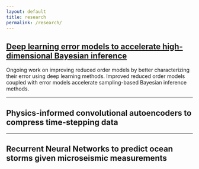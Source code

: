 ```yaml
---
layout: default
title: research
permalink: /research/ 
---
```


## [Deep learning error models to accelerate high-dimensional Bayesian inference](https://github.com/sheroze1123/BayesianInferenceDL)
Ongoing work on improving reduced order models by better characterizing their error using deep learning methods. Improved reduced order models coupled with error models accelerate sampling-based Bayesian inference methods.

---

## Physics-informed convolutional autoencoders to compress time-stepping data

---

## Recurrent Neural Networks to predict ocean storms given microseismic measurements

